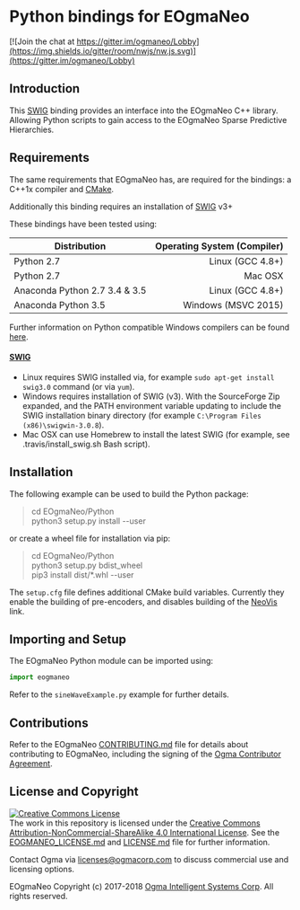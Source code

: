 <!---
  EOgmaNeo
  Copyright(c) 2017 Ogma Intelligent Systems Corp. All rights reserved.

  This copy of EOgmaNeo is licensed to you under the terms described
  in the EOGMANEO_LICENSE.md file included in this distribution.
--->

# Python bindings for EOgmaNeo

[![Join the chat at https://gitter.im/ogmaneo/Lobby](https://img.shields.io/gitter/room/nwjs/nw.js.svg)](https://gitter.im/ogmaneo/Lobby)

## Introduction

This [SWIG](http://www.swig.org/) binding provides an interface into the EOgmaNeo C++ library. Allowing Python scripts to gain access to the EOgmaNeo Sparse Predictive Hierarchies.

## Requirements

The same requirements that EOgmaNeo has, are required for the bindings: a C++1x compiler and [CMake](https://cmake.org/).

Additionally this binding requires an installation of [SWIG](http://www.swig.org/) v3+

These bindings have been tested using:

| Distribution | Operating System (Compiler) |
| --- | ---:|
| Python 2.7 | Linux (GCC 4.8+) |
| Python 2.7 | Mac OSX |
| Anaconda Python 2.7 3.4 & 3.5 | Linux (GCC 4.8+) |
| Anaconda Python 3.5 | Windows (MSVC 2015) |

Further information on Python compatible Windows compilers can be found [here](https://wiki.python.org/moin/WindowsCompilers).

#### [SWIG](http://www.swig.org/)

- Linux requires SWIG installed via, for example ```sudo apt-get install swig3.0``` command (or via ```yum```).
- Windows requires installation of SWIG (v3). With the SourceForge Zip expanded, and the PATH environment variable updating to include the SWIG installation binary directory (for example `C:\Program Files (x86)\swigwin-3.0.8`).
- Mac OSX can use Homebrew to install the latest SWIG (for example, see .travis/install_swig.sh Bash script).

## Installation

The following example can be used to build the Python package:

> cd EOgmaNeo/Python  
> python3 setup.py install --user  

or create a wheel file for installation via pip:

> cd EOgmaNeo/Python  
> python3 setup.py bdist_wheel  
> pip3 install dist/*.whl --user  

The `setup.cfg` file defines additional CMake build variables. Currently they enable the building of pre-encoders, and disables building of the [NeoVis](https://github.com/ogmacorp/NeoVis) link.

## Importing and Setup

The EOgmaNeo Python module can be imported using:

```python
import eogmaneo
```

Refer to the `sineWaveExample.py` example for further details.

## Contributions

Refer to the EOgmaNeo [CONTRIBUTING.md](https://github.com/ogmacorp/EOgmaNeo/blob/master/CONTRIBUTING.md) file for details about contributing to EOgmaNeo, including the signing of the [Ogma Contributor Agreement](https://ogma.ai/wp-content/uploads/2016/09/OgmaContributorAgreement.pdf).

## License and Copyright

<a rel="license" href="http://creativecommons.org/licenses/by-nc-sa/4.0/"><img alt="Creative Commons License" style="border-width:0" src="https://i.creativecommons.org/l/by-nc-sa/4.0/88x31.png" /></a><br />The work in this repository is licensed under the <a rel="license" href="http://creativecommons.org/licenses/by-nc-sa/4.0/">Creative Commons Attribution-NonCommercial-ShareAlike 4.0 International License</a>. See the [EOGMANEO_LICENSE.md](https://github.com/ogmacorp/EOgmaNeo/blob/master/EOGMANEO_LICENSE.md) and [LICENSE.md](https://github.com/ogmacorp/EOgmaNeo/blob/master/LICENSE.md) file for further information.

Contact Ogma via licenses@ogmacorp.com to discuss commercial use and licensing options.

EOgmaNeo Copyright (c) 2017-2018 [Ogma Intelligent Systems Corp](https://ogmacorp.com). All rights reserved.
